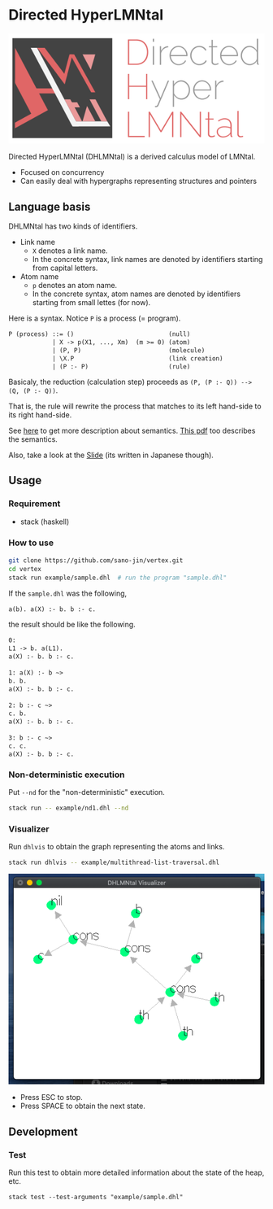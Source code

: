 # Directed HyperLMNtal

![Image of DHLMNtalIcon](https://github.com/sano-jin/vertex/blob/master/doc/DHLMNtal-logo-red.png)


Directed HyperLMNtal (DHLMNtal) is a derived calculus model of LMNtal.

- Focused on concurrency
- Can easily deal with hypergraphs representing structures and pointers

## Language basis
DHLMNtal has two kinds of identifiers.

- Link name
  - `X` denotes a link name.
  - In the concrete syntax, link names are denoted by identifiers starting from capital letters.
- Atom name
  - `p` denotes an atom name.
  - In the concrete syntax, atom names are denoted by identifiers starting from small lettes (for now).

Here is a syntax. Notice `P` is a process (= program).

```
P (process) ::= ()                          (null)
            | X -> p(X1, ..., Xm)  (m >= 0) (atom)
            | (P, P)                        (molecule)
            | \X.P                          (link creation)
            | (P :- P)                      (rule)
```

Basicaly, the reduction (calculation step) proceeds as `(P, (P :- Q)) --> (Q, (P :- Q))`.

That is, the rule will rewrite the process that matches to its left hand-side to its right hand-side.

See [here](https://github.com/sano-jin/vertex/blob/master/semantics.md) to get more description about semantics.
[This pdf](https://github.com/sano-jin/vertex/blob/master/doc/Directed_HyperFlatLMNtal.pdf) too describes the semantics.

Also, take a look at the [Slide](https://github.com/sano-jin/vertex/blob/master/doc/DHLMNtal.pdf) (its written in Japanese though).

## Usage

### Requirement
- stack (haskell)

### How to use

```bash
git clone https://github.com/sano-jin/vertex.git
cd vertex
stack run example/sample.dhl  # run the program "sample.dhl"
```

If the `sample.dhl` was the following,
```
a(b). a(X) :- b. b :- c.
```

the result should be like the following.
```
0: 
L1 -> b. a(L1). 
a(X) :- b. b :- c. 

1: a(X) :- b ~> 
b. b. 
a(X) :- b. b :- c. 

2: b :- c ~> 
c. b. 
a(X) :- b. b :- c. 

3: b :- c ~> 
c. c. 
a(X) :- b. b :- c. 
```

### Non-deterministic execution

Put `--nd` for the "non-deterministic" execution.
```bash
stack run -- example/nd1.dhl --nd
```

### Visualizer

Run `dhlvis` to obtain the graph representing the atoms and links.

```bash
stack run dhlvis -- example/multithread-list-traversal.dhl
```

![Image of the Visualizer](https://github.com/sano-jin/vertex/blob/master/doc/dhlvis_image.png)

- Press ESC to stop.
- Press SPACE to obtain the next state.

## Development

### Test
Run this test to obtain more detailed information about the state of the heap, etc.

```shell
stack test --test-arguments "example/sample.dhl"
```




